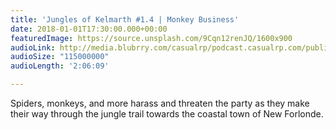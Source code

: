 ```yaml
---
title: 'Jungles of Kelmarth #1.4 | Monkey Business'
date: 2018-01-01T17:30:00.000+00:00
featuredImage: https://source.unsplash.com/9Cqn12renJQ/1600x900
audioLink: http://media.blubrry.com/casualrp/podcast.casualrp.com/public/EP%20004%20-%20Monkey%20Business.mp3
audioSize: "115000000"
audioLength: '2:06:09'

---
```

Spiders, monkeys, and more harass and threaten the party as they make their way through the jungle trail towards the coastal town of New Forlonde. 
